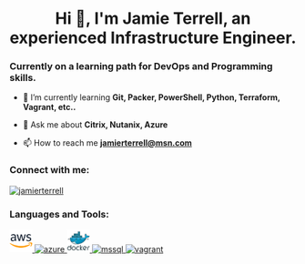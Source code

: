 <h1 align="center">Hi 👋, I'm Jamie Terrell, an experienced Infrastructure Engineer.</h1>
<h3 align="left">Currently on a learning path for DevOps and Programming skills.</h3>

- 🌱 I’m currently learning **Git, Packer, PowerShell, Python, Terraform, Vagrant, etc..**

- 💬 Ask me about **Citrix, Nutanix, Azure**

- 📫 How to reach me **jamierterrell@msn.com**

<h3 align="left">Connect with me:</h3>
<p align="left">
<a href="https://linkedin.com/in/jamierterrell" target="blank"><img align="center" src="https://raw.githubusercontent.com/rahuldkjain/github-profile-readme-generator/master/src/images/icons/Social/linked-in-alt.svg" alt="jamierterrell" height="30" width="40" /></a>
</p>

<h3 align="left">Languages and Tools:</h3>
<p align="left"> <a href="https://aws.amazon.com" target="_blank" rel="noreferrer"> <img src="https://raw.githubusercontent.com/devicons/devicon/master/icons/amazonwebservices/amazonwebservices-original-wordmark.svg" alt="aws" width="40" height="40"/> </a> <a href="https://azure.microsoft.com/en-in/" target="_blank" rel="noreferrer"> <img src="https://www.vectorlogo.zone/logos/microsoft_azure/microsoft_azure-icon.svg" alt="azure" width="40" height="40"/> </a> <a href="https://www.docker.com/" target="_blank" rel="noreferrer"> <img src="https://raw.githubusercontent.com/devicons/devicon/master/icons/docker/docker-original-wordmark.svg" alt="docker" width="40" height="40"/> </a> <a href="https://www.microsoft.com/en-us/sql-server" target="_blank" rel="noreferrer"> <img src="https://www.svgrepo.com/show/303229/microsoft-sql-server-logo.svg" alt="mssql" width="40" height="40"/> </a> <a href="https://www.vagrantup.com/" target="_blank" rel="noreferrer"> <img src="https://www.vectorlogo.zone/logos/vagrantup/vagrantup-icon.svg" alt="vagrant" width="40" height="40"/> </a> </p>


<!---
jamierterrell/jamierterrell is a ✨ special ✨ repository because its `README.md` (this file) appears on your GitHub profile.
You can click the Preview link to take a look at your changes.
--->
